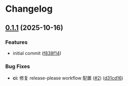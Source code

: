 # Changelog

## [0.1.1](https://github.com/yangtuooc/claude-config-manager/compare/claude-config-manager-v0.1.0...claude-config-manager-v0.1.1) (2025-10-16)


### Features

* initial commit ([f838f14](https://github.com/yangtuooc/claude-config-manager/commit/f838f149b29a9dfcbd38839c97e621831cc07c5f))


### Bug Fixes

* **ci:** 修复 release-please workflow 配置 ([#2](https://github.com/yangtuooc/claude-config-manager/issues/2)) ([d31cd16](https://github.com/yangtuooc/claude-config-manager/commit/d31cd16c479b2b42e1d7c11760b6c4620bcf6eeb))
